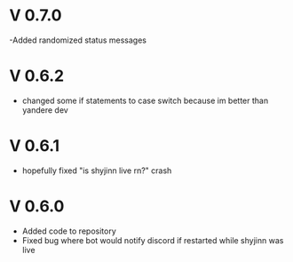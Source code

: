 # V 0.7.0
-Added randomized status messages

# V 0.6.2
- changed some if statements to case switch because im better than yandere dev

# V 0.6.1
- hopefully fixed "is shyjinn live rn?" crash

# V 0.6.0
- Added code to repository
- Fixed bug where bot would notify discord if restarted while shyjinn was live
